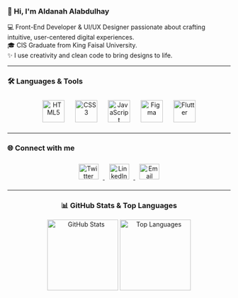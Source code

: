 ### 👋 Hi, I'm Aldanah Alabdulhay

💻 Front-End Developer & UI/UX Designer passionate about crafting intuitive, user-centered digital experiences.  
🎓 CIS Graduate from King Faisal University.  
✨ I use creativity and clean code to bring designs to life.

---

### 🛠 Languages & Tools  

<p align="center">
  <img src="https://cdn.jsdelivr.net/gh/devicons/devicon/icons/html5/html5-original.svg" width="50" height="50" alt="HTML5" style="margin: 10px;" />
  <img src="https://cdn.jsdelivr.net/gh/devicons/devicon/icons/css3/css3-original.svg" width="50" height="50" alt="CSS3" style="margin: 10px;" />
  <img src="https://cdn.jsdelivr.net/gh/devicons/devicon/icons/javascript/javascript-original.svg" width="50" height="50" alt="JavaScript" style="margin: 10px;" />
  <img src="https://cdn.jsdelivr.net/gh/devicons/devicon/icons/figma/figma-original.svg" width="50" height="50" alt="Figma" style="margin: 10px;" />
  <img src="https://cdn.jsdelivr.net/gh/devicons/devicon/icons/flutter/flutter-original.svg" width="50" height="50" alt="Flutter" style="margin: 10px;" />
</p>

---

### 🌐 Connect with me

<p align="center">
  <a href="https://x.com/Dan_abd20" target="_blank">
    <img src="https://raw.githubusercontent.com/rahuldkjain/github-profile-readme-generator/master/src/images/icons/Social/twitter.svg" 
         alt="Twitter" height="35" width="45" style="margin: 10px;" />
  </a>
  <a href="https://www.linkedin.com/in/aldanah-alabdulhay/" target="_blank">
    <img src="https://raw.githubusercontent.com/rahuldkjain/github-profile-readme-generator/master/src/images/icons/Social/linked-in-alt.svg" 
         alt="LinkedIn" height="35" width="45" style="margin: 10px;" />
  </a>
  <a href="mailto:dan_abd20@hotmail.com" target="_blank">
    <img src="https://cdn-icons-png.flaticon.com/512/732/732200.png" 
         alt="Email" height="35" width="45" style="margin: 10px;" />
  </a>
</p>

---

<div align="center">

  <h3>📊 GitHub Stats & Top Languages</h3>

  <img 
    src="https://github-readme-stats.vercel.app/api?username=Aldanah20&show_icons=true&theme=default&hide_border=true" 
    height="160px" 
    alt="GitHub Stats" 
  />
  <img 
    src="https://github-readme-stats.vercel.app/api/top-langs/?username=Aldanah20&layout=compact&theme=default&hide_border=true&langs_count=5&custom_title=Main%20Languages&hide=c%2B%2B,python,java,CMake,swift" 
    height="160px" 
    alt="Top Languages"
  />

</div>
